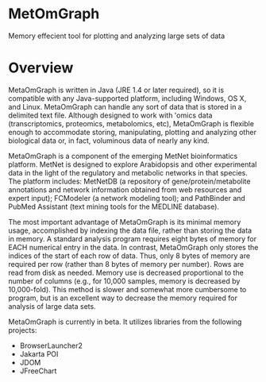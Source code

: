 # MetOmGraph
Memory effecient tool for plotting and analyzing large sets of data

# Overview

 MetaOmGraph is written in Java (JRE 1.4 or later required), so it is compatible with any Java-supported platform, including Windows, OS X, and Linux. MetaOmGraph can handle any sort of data that is stored in a delimited text file. Although designed to work with 'omics data (transcriptomics, proteomics, metabolomics, etc), MetaOmGraph is flexible enough to accommodate storing, manipulating, plotting and analyzing other biological data or, in fact, voluminous data of nearly any kind.

MetaOmGraph is a component of the emerging MetNet bioinformatics platform. MetNet is designed to explore Arabidopsis and other experimental data in the light of the regulatory and metabolic networks in that species. The platform includes: MetNetDB (a repository of gene/protein/metabolite annotations and network information obtained from web resources and expert input); FCModeler (a network modeling tool); and PathBinder and PubMed Assistant (text mining tools for the MEDLINE database).

The most important advantage of MetaOmGraph is its minimal memory usage, accomplished by indexing the data file, rather than storing the data in memory. A standard analysis program requires eight bytes of memory for EACH numerical entry in the data. In contrast, MetaOmGraph only stores the indices of the start of each row of data. Thus, only 8 bytes of memory are required per row (rather than 8 bytes of memory per number). Rows are read from disk as needed. Memory use is decreased proportional to the number of columns (e.g., for 10,000 samples, memory is decreased by 10,000-fold). This method is slower and somewhat more cumbersome to program, but is an excellent way to decrease the memory required for analysis of large data sets. 
   
MetaOmGraph is currently in beta. It utilizes libraries from the following projects:

   * BrowserLauncher2
   * Jakarta POI
   * JDOM
   * JFreeChart

